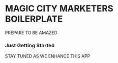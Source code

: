 # MAGIC CITY MARKETERS BOILERPLATE
PREPARE TO BE AMAZED

### Just Getting Started
STAY TUNED AS WE ENHANCE THIS APP

